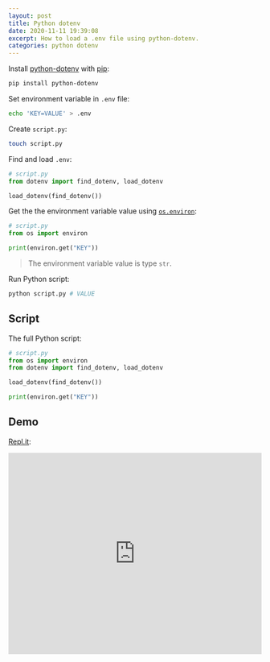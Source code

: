 ```yaml
---
layout: post
title: Python dotenv
date: 2020-11-11 19:39:08
excerpt: How to load a .env file using python-dotenv.
categories: python dotenv
---
```


Install [python-dotenv](https://pypi.org/project/python-dotenv/) with [pip](https://pypi.org/project/pip/):

```sh
pip install python-dotenv
```

Set environment variable in `.env` file:

```sh
echo 'KEY=VALUE' > .env
```

Create `script.py`:

```sh
touch script.py
```

Find and load `.env`:

```py
# script.py
from dotenv import find_dotenv, load_dotenv

load_dotenv(find_dotenv())
```

Get the the environment variable value using [`os.environ`](https://docs.python.org/3/library/os.html#os.environ):

```py
# script.py
from os import environ

print(environ.get("KEY"))
```

> The environment variable value is type `str`.

Run Python script:

```sh
python script.py # VALUE
```

## Script

The full Python script:

```py
# script.py
from os import environ
from dotenv import find_dotenv, load_dotenv

load_dotenv(find_dotenv())

print(environ.get("KEY"))
```

## Demo

[Repl.it](https://repl.it/@remarkablemark/Python-dotenv):

<iframe height="400px" width="100%" src="https://repl.it/@remarkablemark/Python-dotenv?lite=true" scrolling="no" frameborder="no" allowtransparency="true" allowfullscreen="true" sandbox="allow-forms allow-pointer-lock allow-popups allow-same-origin allow-scripts allow-modals"></iframe>
